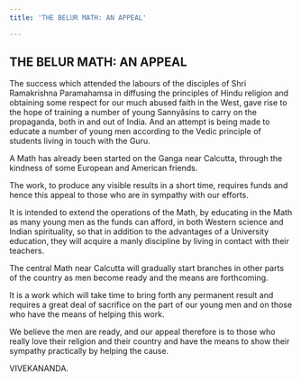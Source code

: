 ```yaml
---
title: 'THE BELUR MATH: AN APPEAL'

---
```





  

## THE BELUR MATH: AN APPEAL

The success which attended the labours of the disciples of Shri
Ramakrishna Paramahamsa in diffusing the principles of Hindu religion
and obtaining some respect for our much abused faith in the West, gave
rise to the hope of training a number of young Sannyâsins to carry on
the propaganda, both in and out of India. And an attempt is being made
to educate a number of young men according to the Vedic principle of
students living in touch with the Guru.

A Math has already been started on the Ganga near Calcutta, through the
kindness of some European and American friends.

The work, to produce any visible results in a short time, requires funds
and hence this appeal to those who are in sympathy with our efforts.

It is intended to extend the operations of the Math, by educating in the
Math as many young men as the funds can afford, in both Western science
and Indian spirituality, so that in addition to the advantages of a
University education, they will acquire a manly discipline by living in
contact with their teachers.

The central Math near Calcutta will gradually start branches in other
parts of the country as men become ready and the means are forthcoming.

It is a work which will take time to bring forth any permanent result
and requires a great deal of sacrifice on the part of our young men and
on those who have the means of helping this work.

We believe the men are ready, and our appeal therefore is to those who
really love their religion and their country and have the means to show
their sympathy practically by helping the cause.

VIVEKANANDA.


